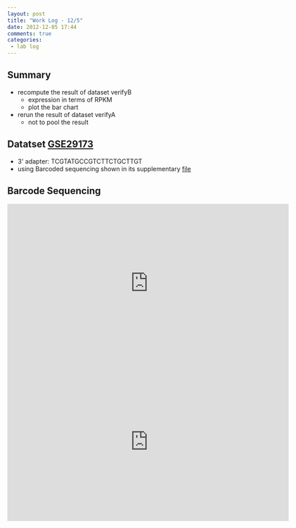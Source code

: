 ```yaml
---
layout: post
title: "Work Log - 12/5"
date: 2012-12-05 17:44
comments: true
categories: 
 - lab log
---
```


## Summary

* recompute the result of dataset verifyB
    * expression in terms of RPKM
    * plot the bar chart
* rerun the result of dataset verifyA
    * not to pool the result
    
<!-- more -->
## Datatset [GSE29173]

* 3' adapter: TCGTATGCCGTCTTCTGCTTGT
* using Barcoded sequencing shown in its supplementary [file][supp]

[supp]: http://cancerres.aacrjournals.org/content/suppl/2011/05/17/0008-5472.CAN-11-0608.DC1/Tables_Supplement_June2011.xls


[GSE29173]: http://www.ncbi.nlm.nih.gov/geo/query/acc.cgi?acc=GSE29173

## Barcode Sequencing
<div class="video-container">
<iframe width="640" height="360" src="http://www.youtube-nocookie.com/embed/hgSoJiOoSQQ?rel=0" frameborder="0" allowfullscreen></iframe>
</div>
<div class="video-container">
<iframe width="640" height="360" src="http://www.youtube-nocookie.com/embed/W5EftJL5XpQ?rel=0" frameborder="0" allowfullscreen></iframe>
</div>
